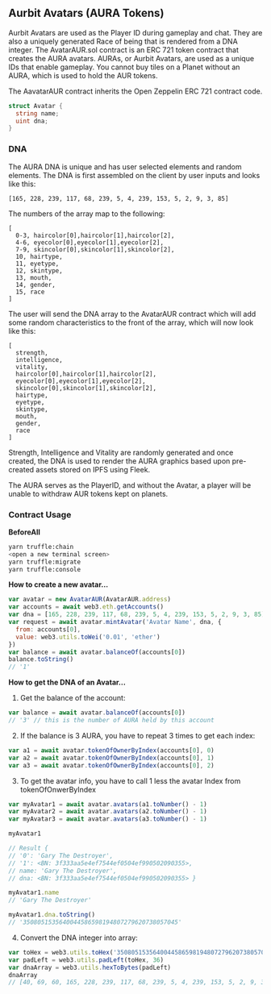 ## Aurbit Avatars (AURA Tokens)

Aurbit Avatars are used as the Player ID during gameplay and chat. They are also a uniquely generated Race of being that is rendered from a DNA integer. The AvatarAUR.sol contract is an ERC 721 token contract that creates the AURA avatars. AURAs, or Aurbit Avatars, are used as a unique IDs that enable gameplay. You cannot buy tiles on a Planet without an AURA, which is used to hold the AUR tokens.

The AavatarAUR contract inherits the Open Zeppelin ERC 721 contract code.

```go
struct Avatar {
  string name;
  uint dna;
}
```

### DNA

The AURA DNA is unique and has user selected elements and random elements. The DNA is first assembled on the client by user inputs and looks like this:

```
[165, 228, 239, 117, 68, 239, 5, 4, 239, 153, 5, 2, 9, 3, 85]
```

The numbers of the array map to the following:

```
[
  0-3, haircolor[0],haircolor[1],haircolor[2],
  4-6, eyecolor[0],eyecolor[1],eyecolor[2],
  7-9, skincolor[0],skincolor[1],skincolor[2],
  10, hairtype,
  11, eyetype,
  12, skintype,
  13, mouth,
  14, gender,
  15, race
]
```

The user will send the DNA array to the AvatarAUR contract which will add some random characteristics to the front of the array, which will now look like this:

```
[
  strength,
  intelligence,
  vitality,
  haircolor[0],haircolor[1],haircolor[2],
  eyecolor[0],eyecolor[1],eyecolor[2],
  skincolor[0],skincolor[1],skincolor[2],
  hairtype,
  eyetype,
  skintype,
  mouth,
  gender,
  race
]
```

Strength, Intelligence and Vitality are randomly generated and once created, the DNA is used to render the AURA graphics based upon pre-created assets stored on IPFS using Fleek.

The AURA serves as the PlayerID, and without the Avatar, a player will be unable to withdraw AUR tokens kept on planets.

### Contract Usage

<b>BeforeAll</b>

```bash
yarn truffle:chain
<open a new terminal screen>
yarn truffle:migrate
yarn truffle:console
```

<b>How to create a new avatar...</b>

```javascript
var avatar = new AvatarAUR(AvatarAUR.address)
var accounts = await web3.eth.getAccounts()
var dna = [165, 228, 239, 117, 68, 239, 5, 4, 239, 153, 5, 2, 9, 3, 85]
var request = await avatar.mintAvatar('Avatar Name', dna, {
  from: accounts[0],
  value: web3.utils.toWei('0.01', 'ether')
})
var balance = await avatar.balanceOf(accounts[0])
balance.toString()
// '1'
```

<b>How to get the DNA of an Avatar...</b>

1. Get the balance of the account:

```javascript
var balance = await avatar.balanceOf(accounts[0])
// '3' // this is the number of AURA held by this account
```

2. If the balance is 3 AURA, you have to repeat 3 times to get each index:

```javascript
var a1 = await avatar.tokenOfOwnerByIndex(accounts[0], 0)
var a2 = await avatar.tokenOfOwnerByIndex(accounts[0], 1)
var a3 = await avatar.tokenOfOwnerByIndex(accounts[0], 2)
```

3. To get the avatar info, you have to call 1 less the avatar Index from tokenOfOnwerByIndex

```javascript
var myAvatar1 = await avatar.avatars(a1.toNumber() - 1)
var myAvatar2 = await avatar.avatars(a2.toNumber() - 1)
var myAvatar3 = await avatar.avatars(a3.toNumber() - 1)

myAvatar1

// Result {
// '0': 'Gary The Destroyer',
// '1': <BN: 3f333aa5e4ef7544ef0504ef990502090355>,
// name: 'Gary The Destroyer',
// dna: <BN: 3f333aa5e4ef7544ef0504ef990502090355> }

myAvatar1.name
// 'Gary The Destroyer'

myAvatar1.dna.toString()
// '3508051535640044586598194807279620738057045'
```

4. Convert the DNA integer into array:

```javascript
var toHex = web3.utils.toHex('3508051535640044586598194807279620738057045')
var padLeft = web3.utils.padLeft(toHex, 36)
var dnaArray = web3.utils.hexToBytes(padLeft)
dnaArray
// [40, 69, 60, 165, 228, 239, 117, 68, 239, 5, 4, 239, 153, 5, 2, 9, 3, 85]
```
